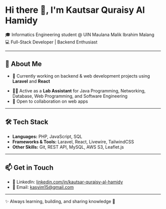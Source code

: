 # Hi there 👋, I'm Kautsar Quraisy Al Hamidy  

🎓 Informatics Engineering student @ UIN Maulana Malik Ibrahim Malang  
💻 Full-Stack Developer | Backend Enthusiast 

---

## 🌟 About Me  
- 🔭 Currently working on backend & web development projects using **Laravel** and **React**  
<!-- 🌱 Exploring **Networking** and **Cybersecurity** through community projects (Leader @ ETH-0)-->  
- 👨‍🏫 Active as a **Lab Assistant** for Java Programming, Networking, Database, Web Programming, and Software Engineering  
- 🤝 Open to collaboration on web apps 

---

## 🛠️ Tech Stack  
- **Languages:** PHP, JavaScript, SQL  
- **Frameworks & Tools:** Laravel, React, Livewire, TailwindCSS  
- **Other Skills:** Git, REST API, MySQL, AWS S3, Leaflet.js  

---

## 📫 Get in Touch  
- 💼 LinkedIn: [linkedin.com/in/kautsar-quraisy-al-hamidy](https://www.linkedin.com/in/kautsar-quraisy-al-hamidy)  
- 📧 Email: kasyim15@gmail.com  

---
✨ Always learning, building, and sharing knowledge 🚀
